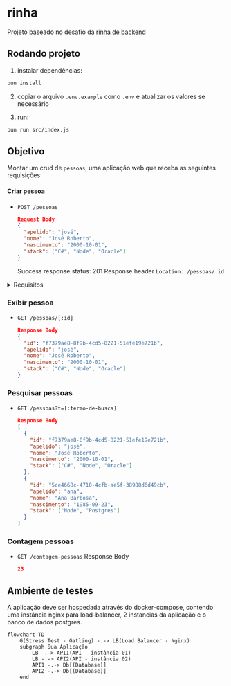 # rinha

Projeto baseado no desafio da [rinha de backend](https://github.com/zanfranceschi/rinha-de-backend-2023-q3)

## Rodando projeto

1. instalar dependências:

```bash
bun install
```

2. copiar o arquivo `.env.example` como `.env` e atualizar os valores se necessário

3. run:

```bash
bun run src/index.js
```

## Objetivo

Montar um crud de `pessoas`, uma aplicação web que receba as seguintes requisições:

#### Criar pessoa

- `POST /pessoas`
  ```json
  Request Body
  {
    "apelido": "josé",
    "nome": "José Roberto",
    "nascimento": "2000-10-01",
    "stack": ["C#", "Node", "Oracle"]
  }
  ```
  Success response status: 201
  Response header `Location: /pessoas/:id`

<details>
  <summary>Requisitos</summary>

- Resposta:
  - Para requisições válidas, a API deve retornar 201 junto com header 'Location: /pessoas/:id' onde ':id' é o id (UUID) da pessoa que acabou de ser criada, sem necessidade de conteúdo da resposta;
  - Para requisições inválidas, o status deve ser 422, sem necessidade de conteúdo da resposta;
- Requisições inválidas:
  - `apelido`:
    - não pode ser `null` (422)
    - deve ser único (422)
  - `nome`:
    - não pode ser `null` (422)
    - deve ser string (400)
  - `stack`:
    - deve ser string array

</details>

### Exibir pessoa

- `GET /pessoas/[:id]`
  ```json
  Response Body
  {
    "id": "f7379ae8-8f9b-4cd5-8221-51efe19e721b",
    "apelido": "josé",
    "nome": "José Roberto",
    "nascimento": "2000-10-01",
    "stack": ["C#", "Node", "Oracle"]
  }
  ```

### Pesquisar pessoas

- `GET /pessoas?t=[:termo-de-busca]`
  ```json
  Response Body
  [
    {
      "id": "f7379ae8-8f9b-4cd5-8221-51efe19e721b",
      "apelido": "josé",
      "nome": "José Roberto",
      "nascimento": "2000-10-01",
      "stack": ["C#", "Node", "Oracle"]
    },
    {
      "id": "5ce4668c-4710-4cfb-ae5f-38988d6d49cb",
      "apelido": "ana",
      "nome": "Ana Barbosa",
      "nascimento": "1985-09-23",
      "stack": ["Node", "Postgres"]
    }
  ]
  ```

### Contagem pessoas

- `GET /contagem-pessoas`
  Response Body
  ```json
  23
  ```

## Ambiente de testes

A aplicação deve ser hospedada através do docker-compose, contendo uma instância nginx para load-balancer, 2 instancias da aplicação e o banco de dados postgres.

```mermaid
flowchart TD
    G(Stress Test - Gatling) -.-> LB(Load Balancer - Nginx)
    subgraph Sua Aplicação
        LB -.-> API1(API - instância 01)
        LB -.-> API2(API - instância 02)
        API1 -.-> Db[(Database)]
        API2 -.-> Db[(Database)]
    end
```
